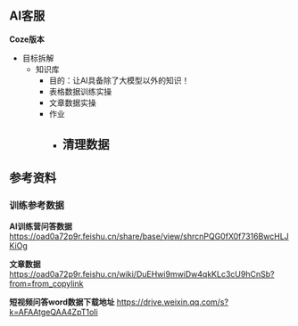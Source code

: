 ## AI客服

**Coze版本**
- 目标拆解
	- 知识库
		- 目的：让AI具备除了大模型以外的知识！
		- 表格数据训练实操
		- 文章数据实操
		- 作业
			- 清理数据
				- 

## 参考资料


### 训练参考数据

**AI训练营问答数据**
https://oad0a72p9r.feishu.cn/share/base/view/shrcnPQG0fX0f7316BwcHLJKiOg

**文章数据**
https://oad0a72p9r.feishu.cn/wiki/DuEHwi9mwiDw4qkKLc3cU9hCnSb?from=from_copylink

**短视频问答word数据下载地址**
https://drive.weixin.qq.com/s?k=AFAAtgeQAA4ZpT1oIi